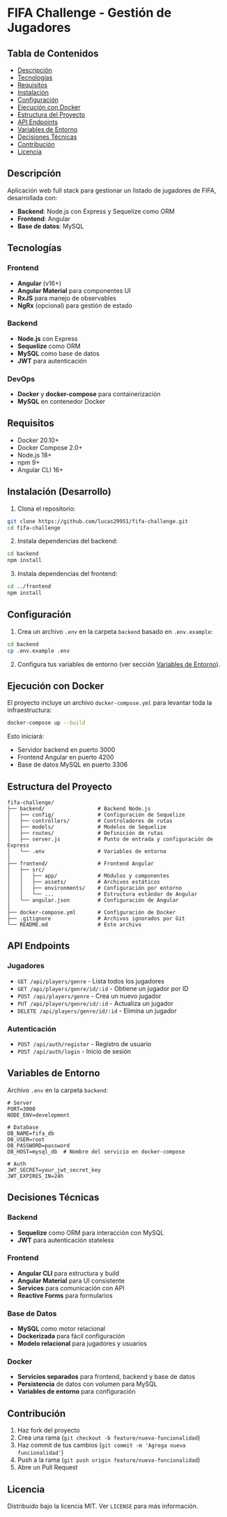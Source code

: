 # FIFA Challenge - Gestión de Jugadores

## Tabla de Contenidos
- [Descripción](#descripción)
- [Tecnologías](#tecnologías)
- [Requisitos](#requisitos)
- [Instalación](#instalación)
- [Configuración](#configuración)
- [Ejecución con Docker](#ejecución-con-docker)
- [Estructura del Proyecto](#estructura-del-proyecto)
- [API Endpoints](#api-endpoints)
- [Variables de Entorno](#variables-de-entorno)
- [Decisiones Técnicas](#decisiones-técnicas)
- [Contribución](#contribución)
- [Licencia](#licencia)

## Descripción
Aplicación web full stack para gestionar un listado de jugadores de FIFA, desarrollada con:
- **Backend**: Node.js con Express y Sequelize como ORM
- **Frontend**: Angular
- **Base de datos**: MySQL

## Tecnologías

### Frontend
- **Angular** (v16+)
- **Angular Material** para componentes UI
- **RxJS** para manejo de observables
- **NgRx** (opcional) para gestión de estado

### Backend
- **Node.js** con Express
- **Sequelize** como ORM
- **MySQL** como base de datos
- **JWT** para autenticación

### DevOps
- **Docker** y **docker-compose** para containerización
- **MySQL** en contenedor Docker

## Requisitos

- Docker 20.10+
- Docker Compose 2.0+
- Node.js 18+
- npm 9+
- Angular CLI 16+

## Instalación (Desarrollo)

1. Clona el repositorio:
```bash
git clone https://github.com/lucas29951/fifa-challenge.git
cd fifa-challenge
```

2. Instala dependencias del backend:
```bash
cd backend
npm install
```

3. Instala dependencias del frontend:
```bash
cd ../frontend
npm install
```

## Configuración

1. Crea un archivo `.env` en la carpeta `backend` basado en `.env.example`:
```bash
cd backend
cp .env.example .env
```

2. Configura tus variables de entorno (ver sección [Variables de Entorno](#variables-de-entorno)).

## Ejecución con Docker

El proyecto incluye un archivo `docker-compose.yml` para levantar toda la infraestructura:

```bash
docker-compose up --build
```

Esto iniciará:
- Servidor backend en puerto 3000
- Frontend Angular en puerto 4200
- Base de datos MySQL en puerto 3306

## Estructura del Proyecto

```
fifa-challenge/
├── backend/                 # Backend Node.js
│   ├── config/              # Configuración de Sequelize
│   ├── controllers/         # Controladores de rutas
│   ├── models/              # Modelos de Sequelize
│   ├── routes/              # Definición de rutas
│   ├── server.js            # Punto de entrada y configuración de Express
│   └── .env                 # Variables de entorno
│
├── frontend/                # Frontend Angular
│   ├── src/
│   │   ├── app/             # Módulos y componentes
│   │   ├── assets/          # Archivos estáticos
│   │   ├── environments/    # Configuración por entorno
│   │   └── ...              # Estructura estándar de Angular
│   └── angular.json         # Configuración de Angular
│
├── docker-compose.yml       # Configuración de Docker
├── .gitignore               # Archivos ignorados por Git
└── README.md                # Este archivo
```

## API Endpoints

### Jugadores
- `GET /api/players/genre`           - Lista todos los jugadores
- `GET /api/players/genre/id/:id`    - Obtiene un jugador por ID
- `POST /api/players/genre`          - Crea un nuevo jugador
- `PUT /api/players/genre/id/:id`    - Actualiza un jugador
- `DELETE /api/players/genre/id/:id` - Elimina un jugador

### Autenticación
- `POST /api/auth/register` - Registro de usuario
- `POST /api/auth/login`    - Inicio de sesión

## Variables de Entorno

Archivo `.env` en la carpeta `backend`:

```env
# Server
PORT=3000
NODE_ENV=development

# Database
DB_NAME=fifa_db
DB_USER=root
DB_PASSWORD=password
DB_HOST=mysql_db  # Nombre del servicio en docker-compose

# Auth
JWT_SECRET=your_jwt_secret_key
JWT_EXPIRES_IN=24h
```

## Decisiones Técnicas

### Backend
- **Sequelize** como ORM para interacción con MySQL
- **JWT** para autenticación stateless

### Frontend
- **Angular CLI** para estructura y build
- **Angular Material** para UI consistente
- **Services** para comunicación con API
- **Reactive Forms** para formularios

### Base de Datos
- **MySQL** como motor relacional
- **Dockerizada** para fácil configuración
- **Modelo relacional** para jugadores y usuarios

### Docker
- **Servicios separados** para frontend, backend y base de datos
- **Persistencia** de datos con volumen para MySQL
- **Variables de entorno** para configuración

## Contribución

1. Haz fork del proyecto
2. Crea una rama (`git checkout -b feature/nueva-funcionalidad`)
3. Haz commit de tus cambios (`git commit -m 'Agrega nueva funcionalidad'`)
4. Push a la rama (`git push origin feature/nueva-funcionalidad`)
5. Abre un Pull Request

## Licencia

Distribuido bajo la licencia MIT. Ver `LICENSE` para más información.